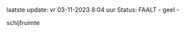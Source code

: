 laatste update: 
vr 03-11-2023  8:04   uur 
Status: FAALT - geel - 
<div class="service Y">schijfruimte</div>